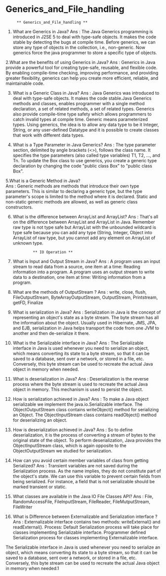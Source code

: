 # Generics_and_File_handling

         ** Generics_and_File_handling **

1. What are Generics in Java?
 Ans : The Java Generics programming is introduced in J2SE 5 to deal with type-safe objects. It makes the code stable by detecting the bugs at compile time.
     Before generics, we can store any type of objects in the collection, i.e., non-generic. Now generics force the java programmer to store a specific type of objects.

2.What are the benefits of using Generics in Java?
 Ans : Generics in Java provide a powerful tool for creating type-safe, reusable, and flexible code. By enabling compile-time checking, improving performance, and providing greater 
   flexibility, generics can help you create more efficient, reliable, and maintainable code.

3. What is a Generic Class in Java?
 Ans : Java Generics was introduced to deal with type-safe objects. It makes the code stable.Java Generics methods and classes, enables programmer with a single method declaration, a set 
   of related methods, a set of related types. Generics also provide compile-time type safety which allows programmers to catch invalid types at compile time. Generic means parameterized 
   types. Using generics, the idea is to allow any data type to be it Integer, String, or any user-defined Datatype and it is possible to create classes that work with different data types.

4. What is a Type Parameter in Java Generics?
 Ans : The type parameter section, delimited by angle brackets (<>), follows the class name. It specifies the type parameters (also called type variables) T1, T2, ..., and Tn. To update 
     the Box class to use generics, you create a generic type declaration by changing the code "public class Box" to "public class Box<T>".

5.What is a Generic Method in Java?  
 Ans : Generic methods are methods that introduce their own type parameters. This is similar to declaring a generic type, but the type parameter's scope is limited to the method where it is declared. Static and non-static generic methods are allowed, as well as generic class constructors.

6. What is the difference between ArrayList and ArrayList<T>?
 Ans : That's all on the difference between ArrayList and ArrayList in Java. Remember raw type is not type safe but ArrayList with the unbounded wildcard is type safe because you can add any type (String, Integer, Object into ArrayList of raw type, but you cannot add any element on ArrayList of unknown type.


                ** IO Operation **

  1. What is Input and Output Stream in Java?
   Ans : A program uses an input stream to read data from a source, one item at a time: Reading information into a program. A program uses an output stream to write data to a destination, one item at time: Writing information from a program.

2. What are the methods of OutputStream ?
 Ans : write,
       close,
       flush,
       FileOutputStream,
      ByteArrayOutputStream,
      OutputStream,
      Printstream,
      getFD,
      Finalize

3. What is serialization in Java?
 Ans : Serialization in Java is the concept of representing an object's state as a byte stream. The byte stream has all the information about the object. Usually used in Hibernate, JMS, JPA, and EJB, serialization in Java helps transport the code from one JVM to another and then de-serialize it there.

4. What is the Serializable interface in Java?
 Ans : The Serializable interface in Java is used whenever you need to serialize an object, which means converting its state to a byte stream, so that it can be saved to a database, sent over a network, or stored in a file, etc. Conversely, this byte stream can be used to recreate the actual Java object in memory when needed.

5. What is deserialization in Java?
 Ans : Deserialization is the reverse process where the byte stream is used to recreate the actual Java object in memory. This mechanism is used to persist the object.

6. How is serialization achieved in Java?
 Ans : To make a Java object serializable we implement the java.io.Serializable interface. The ObjectOutputStream class contains writeObject() method for serializing an Object. The ObjectInputStream class contains readObject() method for deserializing an object.

7. How is deserialization achieved in Java?
 Ans : So to define deserialization, it is the process of converting a stream of bytes to the original state of the object. To perform deserialization, Java provides the ObjectInputStream class, which is again opposite to the ObjectOutputStream we studied for serialization.

8. How can you avoid certain member variables of class from getting Serialized?
 Ans : Transient variables are not saved during the Serialization process. As the name implies, they do not constitute part of the object's state. We can use this variable to prevent certain fields from being serialized. For instance, a field that is not serializable should be marked transient or static.

9. What classes are available in the Java IO File Classes API?
 Ans : File,
   RandomAccessFile,
   FileInputStream,
   FileReader,
   FileMutputStream,
   FileWriter

10. What is Difference between Externalizable and Serialization interface ?
 Ans : Externalizable interface contains two methods: writeExternal() and readExternal(). Process: Default Serialization process will take place for classes implementing Serializable interface. Programmer defined Serialization process for classes implementing Externalizable interface.

The Serializable interface in Java is used whenever you need to serialize an object, which means converting its state to a byte stream, so that it can be saved to a database, sent over a network, or stored in a file, etc. Conversely, this byte stream can be used to recreate the actual Java object in memory when needed.1
 
   
